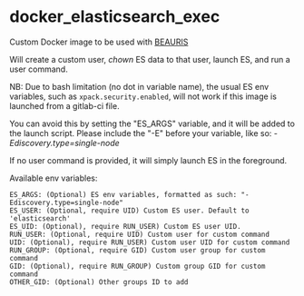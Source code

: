 # docker_elasticsearch_exec

Custom Docker image to be used with [BEAURIS](https://gitlab.com/beaur1s/beauris)

Will create a custom user, *chown* ES data to that user, launch ES, and run a user command.

NB: Due to bash limitation (no dot in variable name), the usual ES env variables, such as `xpack.security.enabled`, will not work if this image is launched from a gitlab-ci file.

You can avoid this by setting the "ES_ARGS" variable, and it will be added to the launch script.
Please include the "-E" before your variable, like so: *-Ediscovery.type=single-node*

If no user command is provided, it will simply launch ES in the foreground.

Available env variables:

```
ES_ARGS: (Optional) ES env variables, formatted as such: "-Ediscovery.type=single-node"
ES_USER: (Optional, require UID) Custom ES user. Default to 'elasticsearch'
ES_UID: (Optional), require RUN_USER) Custom ES user UID.
RUN_USER: (Optional, require UID) Custom user for custom command
UID: (Optional), require RUN_USER) Custom user UID for custom command
RUN_GROUP: (Optional, require GID) Custom user group for custom command
GID: (Optional), require RUN_GROUP) Custom group GID for custom command
OTHER_GID: (Optional) Other groups ID to add
```
